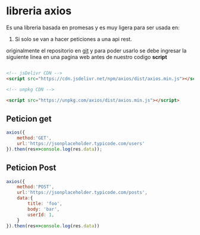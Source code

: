 # libreria axios

Es una libreria basada en promesas y es muy ligera para ser usada en:
1. Si solo se van a hacer peticiones a una api rest.

originalmente el repositorio en [git](https://github.com/axios/axios) y para poder usarlo se debe ingresar la siguiente linea en una pagina web antes de nuestro codigo **script**

```html

<!-- jsDelivr CDN --> 
<script src="https://cdn.jsdelivr.net/npm/axios/dist/axios.min.js"></script>

<!-- unpkg CDN --> 

<script src="https://unpkg.com/axios/dist/axios.min.js"></script>
```

## Peticion get

```javascript
axios({
    method:'GET',
    url:'https://jsonplaceholder.typicode.com/users'
}).then(res=>console.log(res.data));

```

## Peticion Post

```javascript
axios({
    method:'POST',
    url:'https://jsonplaceholder.typicode.com/posts',
    data:{
        title: 'foo',
        body: 'bar',
        userId: 1,
    }
}).then(res=>console.log(res.data))
```